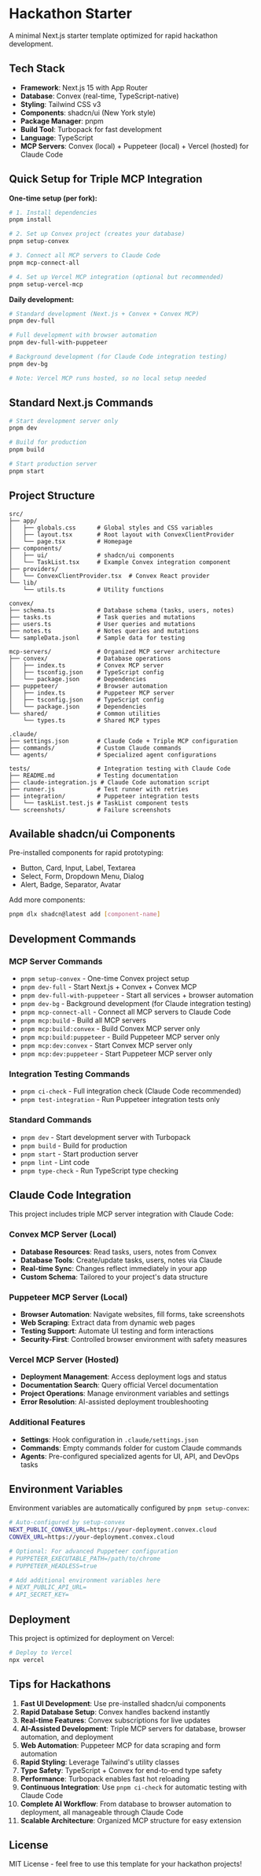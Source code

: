 # Hackathon Starter

A minimal Next.js starter template optimized for rapid hackathon development.

## Tech Stack

- **Framework**: Next.js 15 with App Router
- **Database**: Convex (real-time, TypeScript-native)
- **Styling**: Tailwind CSS v3
- **Components**: shadcn/ui (New York style)
- **Package Manager**: pnpm
- **Build Tool**: Turbopack for fast development
- **Language**: TypeScript
- **MCP Servers**: Convex (local) + Puppeteer (local) + Vercel (hosted) for Claude Code

## Quick Setup for Triple MCP Integration

**One-time setup (per fork):**
```bash
# 1. Install dependencies
pnpm install

# 2. Set up Convex project (creates your database)
pnpm setup-convex

# 3. Connect all MCP servers to Claude Code
pnpm mcp-connect-all

# 4. Set up Vercel MCP integration (optional but recommended)
pnpm setup-vercel-mcp
```

**Daily development:**
```bash
# Standard development (Next.js + Convex + Convex MCP)
pnpm dev-full

# Full development with browser automation
pnpm dev-full-with-puppeteer

# Background development (for Claude Code integration testing)
pnpm dev-bg

# Note: Vercel MCP runs hosted, so no local setup needed
```

## Standard Next.js Commands

```bash
# Start development server only
pnpm dev

# Build for production
pnpm build

# Start production server
pnpm start
```

## Project Structure

```
src/
├── app/
│   ├── globals.css      # Global styles and CSS variables
│   ├── layout.tsx       # Root layout with ConvexClientProvider
│   └── page.tsx         # Homepage
├── components/
│   ├── ui/              # shadcn/ui components
│   └── TaskList.tsx     # Example Convex integration component
├── providers/
│   └── ConvexClientProvider.tsx  # Convex React provider
└── lib/
    └── utils.ts         # Utility functions

convex/
├── schema.ts            # Database schema (tasks, users, notes)
├── tasks.ts             # Task queries and mutations
├── users.ts             # User queries and mutations
├── notes.ts             # Notes queries and mutations
└── sampleData.jsonl     # Sample data for testing

mcp-servers/             # Organized MCP server architecture
├── convex/              # Database operations
│   ├── index.ts         # Convex MCP server
│   ├── tsconfig.json    # TypeScript config
│   └── package.json     # Dependencies
├── puppeteer/           # Browser automation
│   ├── index.ts         # Puppeteer MCP server  
│   ├── tsconfig.json    # TypeScript config
│   └── package.json     # Dependencies
└── shared/              # Common utilities
    └── types.ts         # Shared MCP types

.claude/
├── settings.json        # Claude Code + Triple MCP configuration
├── commands/            # Custom Claude commands
└── agents/              # Specialized agent configurations

tests/                   # Integration testing with Claude Code
├── README.md            # Testing documentation
├── claude-integration.js # Claude Code automation script
├── runner.js            # Test runner with retries
├── integration/         # Puppeteer integration tests
│   └── taskList.test.js # TaskList component tests
└── screenshots/         # Failure screenshots
```

## Available shadcn/ui Components

Pre-installed components for rapid prototyping:
- Button, Card, Input, Label, Textarea
- Select, Form, Dropdown Menu, Dialog
- Alert, Badge, Separator, Avatar

Add more components:
```bash
pnpm dlx shadcn@latest add [component-name]
```

## Development Commands

### MCP Server Commands
- `pnpm setup-convex` - One-time Convex project setup
- `pnpm dev-full` - Start Next.js + Convex + Convex MCP
- `pnpm dev-full-with-puppeteer` - Start all services + browser automation
- `pnpm dev-bg` - Background development (for Claude integration testing)
- `pnpm mcp-connect-all` - Connect all MCP servers to Claude Code
- `pnpm mcp:build` - Build all MCP servers
- `pnpm mcp:build:convex` - Build Convex MCP server only
- `pnpm mcp:build:puppeteer` - Build Puppeteer MCP server only
- `pnpm mcp:dev:convex` - Start Convex MCP server only
- `pnpm mcp:dev:puppeteer` - Start Puppeteer MCP server only

### Integration Testing Commands
- `pnpm ci-check` - Full integration check (Claude Code recommended)
- `pnpm test-integration` - Run Puppeteer integration tests only

### Standard Commands
- `pnpm dev` - Start development server with Turbopack
- `pnpm build` - Build for production
- `pnpm start` - Start production server
- `pnpm lint` - Lint code
- `pnpm type-check` - Run TypeScript type checking

## Claude Code Integration

This project includes triple MCP server integration with Claude Code:

### Convex MCP Server (Local)
- **Database Resources**: Read tasks, users, notes from Convex
- **Database Tools**: Create/update tasks, users, notes via Claude
- **Real-time Sync**: Changes reflect immediately in your app
- **Custom Schema**: Tailored to your project's data structure

### Puppeteer MCP Server (Local)
- **Browser Automation**: Navigate websites, fill forms, take screenshots
- **Web Scraping**: Extract data from dynamic web pages
- **Testing Support**: Automate UI testing and form interactions
- **Security-First**: Controlled browser environment with safety measures

### Vercel MCP Server (Hosted)
- **Deployment Management**: Access deployment logs and status
- **Documentation Search**: Query official Vercel documentation
- **Project Operations**: Manage environment variables and settings
- **Error Resolution**: AI-assisted deployment troubleshooting

### Additional Features
- **Settings**: Hook configuration in `.claude/settings.json`
- **Commands**: Empty commands folder for custom Claude commands
- **Agents**: Pre-configured specialized agents for UI, API, and DevOps tasks

## Environment Variables

Environment variables are automatically configured by `pnpm setup-convex`:
```bash
# Auto-configured by setup-convex
NEXT_PUBLIC_CONVEX_URL=https://your-deployment.convex.cloud
CONVEX_URL=https://your-deployment.convex.cloud

# Optional: For advanced Puppeteer configuration
# PUPPETEER_EXECUTABLE_PATH=/path/to/chrome
# PUPPETEER_HEADLESS=true

# Add additional environment variables here
# NEXT_PUBLIC_API_URL=
# API_SECRET_KEY=
```

## Deployment

This project is optimized for deployment on Vercel:
```bash
# Deploy to Vercel
npx vercel
```

## Tips for Hackathons

1. **Fast UI Development**: Use pre-installed shadcn/ui components
2. **Rapid Database Setup**: Convex handles backend instantly
3. **Real-time Features**: Convex subscriptions for live updates
4. **AI-Assisted Development**: Triple MCP servers for database, browser automation, and deployment
5. **Web Automation**: Puppeteer MCP for data scraping and form automation
6. **Rapid Styling**: Leverage Tailwind's utility classes
7. **Type Safety**: TypeScript + Convex for end-to-end type safety
8. **Performance**: Turbopack enables fast hot reloading
9. **Continuous Integration**: Use `pnpm ci-check` for automatic testing with Claude Code
10. **Complete AI Workflow**: From database to browser automation to deployment, all manageable through Claude Code
11. **Scalable Architecture**: Organized MCP structure for easy extension

## License

MIT License - feel free to use this template for your hackathon projects!
